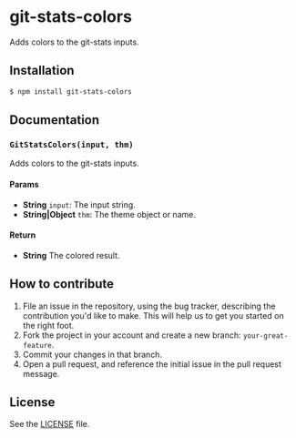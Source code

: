 # git-stats-colors
Adds colors to the git-stats inputs.

## Installation

```sh
$ npm install git-stats-colors
```

## Documentation
### `GitStatsColors(input, thm)`
Adds colors to the git-stats inputs.

#### Params
- **String** `input`: The input string.
- **String|Object** `thm`: The theme object or name.

#### Return
- **String** The colored result.

## How to contribute

1. File an issue in the repository, using the bug tracker, describing the
   contribution you'd like to make. This will help us to get you started on the
   right foot.
2. Fork the project in your account and create a new branch:
   `your-great-feature`.
3. Commit your changes in that branch.
4. Open a pull request, and reference the initial issue in the pull request
   message.

## License
See the [LICENSE](./LICENSE) file.
